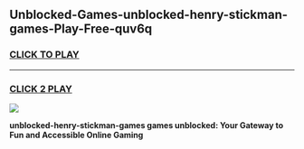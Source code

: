 
## Unblocked-Games-unblocked-henry-stickman-games-Play-Free-quv6q
<h3>
<a href="https://premium76.site?title=unblocked-henry-stickman-games&ref=21A">CLICK TO PLAY</a></h3>
<hr>

<h3>
<a href="https://premium76.site?title=unblocked-henry-stickman-games&ref=21A">CLICK 2 PLAY</a>
  
</h3>

<a href="https://premium76.site?title=unblocked-henry-stickman-games&ref=21A"><img src="https://clearcache.store/games.png"></a>


**unblocked-henry-stickman-games games unblocked: Your Gateway to Fun and Accessible Online Gaming**
